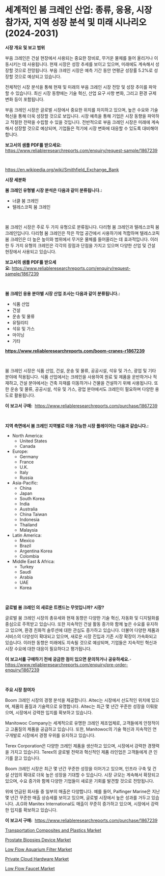 <p><h1>세계적인 붐 크레인 산업: 종류, 응용, 시장 참가자, 지역 성장 분석 및 미래 시나리오 (2024-2031)</h1></p><p><strong>시장 개요 및 보고 범위</strong></p>
<p><p>부음 크레인은 건설 현장에서 사용되는 중요한 장비로, 무거운 물체를 들어 올리거나 이동시키는 데 사용됩니다. 현재 시장은 성장 추세를 보이고 있으며, 미래에도 계속해서 성장할 것으로 전망됩니다. 부음 크레인 시장은 예측 기간 동안 연평균 성장률 5.2%로 성장할 것으로 예상되고 있습니다. </p><p>전체적인 시장 분석을 통해 현재 및 미래의 부음 크레인 시장 전망 및 성장 추이를 파악할 수 있습니다. 최신 시장 동향에는 기술 혁신, 산업 요구 사항 변화, 그리고 환경 규제 변화 등이 포함됩니다. </p><p>부음 크레인 시장은 글로벌 시장에서 중요한 위치를 차지하고 있으며, 높은 수요와 기술 혁신을 통해 더욱 성장할 것으로 보입니다. 시장 예측을 통해 기업은 시장 동향을 파악하고 적절한 전략을 수립할 수 있을 것입니다. 전반적으로 부음 크레인 시장은 미래에 계속해서 성장할 것으로 예상되며, 기업들은 적기에 시장 변화에 대응할 수 있도록 대비해야 합니다.</p></p>
<p><strong>보고서의 샘플 PDF를 받으세요:</strong> <a href="https://www.reliableresearchreports.com/enquiry/request-sample/1867239">https://www.reliableresearchreports.com/enquiry/request-sample/1867239</a></p>
<p>&nbsp;</p>
<p><a href="https://en.wikipedia.org/wiki/Smithfield_Exchange_Bank">https://en.wikipedia.org/wiki/Smithfield_Exchange_Bank</a></p>
<p><strong>시장 세분화</strong></p>
<p><strong>붐 크레인 유형별 시장 분석은 다음과 같이 분류됩니다.:</strong></p>
<p><ul><li>너클 붐 크레인</li><li>텔레스코픽 붐 크레인</li></ul></p>
<p>&nbsp;</p>
<p><p>붐 크레인 시장은 주로 두 가지 유형으로 분류됩니다. 다리형 붐 크레인과 텔레스코픽 붐 크레인입니다. 다리형 붐 크레인은 작은 작업 공간에서 사용하기에 적합하며 텔레스코픽 붐 크레인은 더 높은 높이와 범위에서 무거운 물체를 들어올리는 데 효과적입니다. 이러한 두 가지 유형의 크레인은 각각의 장점과 단점을 가지고 있으며 다양한 산업 및 건설 현장에서 사용되고 있습니다.</p></p>
<p><strong>보고서의 샘플 PDF를 받으세요:</strong>&nbsp;<a href="https://www.reliableresearchreports.com/enquiry/request-sample/1867239">https://www.reliableresearchreports.com/enquiry/request-sample/1867239</a></p>
<p>&nbsp;</p>
<p><strong> 붐 크레인 응용 분야별 시장 산업 조사는 다음과 같이 분류됩니다.:</strong></p>
<p><ul><li>식품 산업</li><li>건설</li><li>운송 및 물류</li><li>유틸리티</li><li>석유 및 가스</li><li>마이닝</li><li>기타</li></ul></p>
<p><strong><a href="https://www.reliableresearchreports.com/boom-cranes-r1867239">https://www.reliableresearchreports.com/boom-cranes-r1867239</a></strong></p>
<p>&nbsp;</p>
<p><p>붐 크레인 시장은 식품 산업, 건설, 운송 및 물류, 공공시설, 석유 및 가스, 광업 및 기타 분야에 적용됩니다. 식품 산업에서는 크레인을 사용하여 원료 및 제품을 운반하거나 적재하고, 건설 분야에서는 건축 자재를 이동하거나 건물을 건설하기 위해 사용됩니다. 또한 운송 및 물류, 공공시설, 석유 및 가스, 광업 분야에서도 크레인이 필요하며 다양한 용도로 활용됩니다.</p></p>
<p><strong>이 보고서 구매:</strong>&nbsp; <a href="https://www.reliableresearchreports.com/purchase/1867239">https://www.reliableresearchreports.com/purchase/1867239</a></p>
<p>&nbsp;</p>
<p><strong>지역 측면에서 붐 크레인 지역별로 이용 가능한 시장 플레이어는 다음과 같습니다.:</strong></p>
<p><ul>
    <li>
        North America:
        <ul>
            <li>United States</li>
            <li>Canada</li>
        </ul>
    </li>
    <li>
        Europe:
        <ul>
            <li>Germany</li>
            <li>France</li>
            <li>U.K.</li>
            <li>Italy</li>
            <li>Russia</li>
        </ul>
    </li>
    <li>
        Asia-Pacific:
        <ul>
            <li>China</li>
            <li>Japan</li>
            <li>South Korea</li>
            <li>India</li>
            <li>Australia</li>
            <li>China Taiwan</li>
            <li>Indonesia</li>
            <li>Thailand</li>
            <li>Malaysia</li>
        </ul>
    </li>
    <li>
        Latin America:
        <ul>
            <li>Mexico</li>
            <li>Brazil</li>
            <li>Argentina Korea</li>
            <li>Colombia</li>
        </ul>
    </li>
    <li>
        Middle East & Africa:
        <ul>
            <li>Turkey</li>
            <li>Saudi</li>
            <li>Arabia</li>
            <li>UAE</li>
            <li>Korea</li>
        </ul>
    </li>
    </ul></p>
<p>&nbsp;</p>
<p><strong>글로벌 붐 크레인 의 새로운 트렌드는 무엇입니까? 시장?</strong></p>
<p><p>글로벌 붐 크레인 시장의 총유세와 현재 동향은 다양한 기술 혁신, 자동화 및 디지털화를 중심으로 주목받고 있습니다. 또한 지속적인 건설 활동 증가와 함께 높은 수요를 유지하고 있으며, 환경 친화적 솔루션에 대한 관심도 증가하고 있습니다. 더불어 다양한 제품과 서비스의 다양성이 확대되고 있으며, 새로운 시장 진입과 기존 시장 확장이 가속화되고 있습니다. 이러한 동향은 미래에도 지속될 것으로 예상되며, 기업들은 지속적인 혁신과 시장 수요에 대한 대응이 필요하다고 평가됩니다.</p></p>
<p><strong>이 보고서를 구매하기 전에 궁금한 점이 있으면 문의하거나 공유하세요.</strong>- <a href="https://www.reliableresearchreports.com/enquiry/pre-order-enquiry/1867239">https://www.reliableresearchreports.com/enquiry/pre-order-enquiry/1867239</a></p>
<p>&nbsp;</p>
<p><strong>주요 시장 참여자</strong></p>
<p><p>Boom 크레인 시장의 경쟁 분석을 제공합니다. Altec는 시장에서 선도적인 위치에 있으며, 제품의 품질과 기술력으로 유명합니다. Altec는 최근 몇 년간 꾸준한 성장을 이뤄왔으며, 시장에서 강력한 입지를 확보하고 있습니다.</p><p>Manitowoc Company는 세계적으로 유명한 크레인 제조업체로, 고객들에게 안정적이고 고품질의 제품을 공급하고 있습니다. 또한, Manitowoc의 기술 혁신과 지속적인 연구개발로 시장에서 경쟁 우위를 유지하고 있습니다.</p><p>Terex Corporation은 다양한 크레인 제품을 생산하고 있으며, 시장에서 강력한 경쟁력을 가지고 있습니다. Terex의 글로벌 전략과 혁신적인 제품 라인업은 고객들에게 큰 인기를 끌고 있습니다.</p><p>Boom 크레인 시장은 최근 몇 년간 꾸준한 성장을 이어가고 있으며, 인프라 구축 및 건설 산업의 확대로 더욱 높은 성장을 기대할 수 있습니다. 시장 규모는 계속해서 확장되고 있으며, 수요 증가와 함께 다양한 기업들이 새로운 기회를 발견할 것으로 전망됩니다.</p><p>위에 언급된 회사들 중 일부의 매출은 다양합니다. 예를 들어, Palfinger Marine은 지난 몇 년간 꾸준한 매출 상승세를 보이고 있으며, 글로벌 시장에서 높은 성과를 거두고 있습니다. JLG와 Manitex International도 매출이 꾸준히 증가하고 있으며, 시장에서 강력한 입지를 확보하고 있습니다.</p></p>
<p><strong>이 보고서 구매:</strong>&nbsp;&nbsp;<a href="https://www.reliableresearchreports.com/purchase/1867239">https://www.reliableresearchreports.com/purchase/1867239</a></p>
<p><p><a href="https://issuu.com/reportprime-2/docs/transportation-composites-and-plastics-market-size">Transportation Composites and Plastics Market</a></p><p><a href="https://www.linkedin.com/pulse/market-forecast-global-prostate-biopsies-device-trends-impact-vgtte?trackingId=BPaAf%2FrHXaB15addeVOeHA%3D%3D">Prostate Biopsies Device Market</a></p><p><a href="https://github.com/lukmanduiky01/Market-Research-Report-List-1/blob/main/low-flow-aquarium-filter-market.md">Low Flow Aquarium Filter Market</a></p><p><a href="https://www.linkedin.com/pulse/global-private-cloud-hardware-industry-types-applications-hzpde?trackingId=wawyk96PoYdMJjXIrRYPDg%3D%3D">Private Cloud Hardware Market</a></p><p><a href="https://github.com/theanastasiyah/Market-Research-Report-List-1/blob/main/low-flow-faucet-market.md">Low Flow Faucet Market</a></p></p>